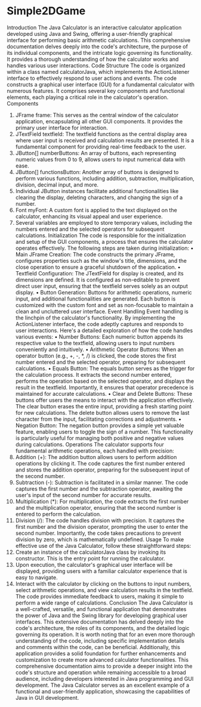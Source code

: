 # Simple2DGame
Introduction
The Java Calculator is an interactive calculator application developed using Java and Swing, offering a user-friendly graphical interface for performing basic arithmetic calculations. This comprehensive documentation delves deeply into the code's architecture, the purpose of its individual components, and the intricate logic governing its functionality. It provides a thorough understanding of how the calculator works and handles various user interactions.
Code Structure
The code is organized within a class named calculatorJava, which implements the ActionListener interface to effectively respond to user actions and events. The code constructs a graphical user interface (GUI) for a fundamental calculator with numerous features. It comprises several key components and functional elements, each playing a critical role in the calculator's operation.
Components
1.	JFrame frame: This serves as the central window of the calculator application, encapsulating all other GUI components. It provides the primary user interface for interaction.
2.	JTextField textfield: The textfield functions as the central display area where user input is received and calculation results are presented. It is a fundamental component for providing real-time feedback to the user.
3.	JButton[] numberButtons: An array of buttons, each representing numeric values from 0 to 9, allows users to input numerical data with ease.
4.	JButton[] functionsButton: Another array of buttons is designed to perform various functions, including addition, subtraction, multiplication, division, decimal input, and more.
5.	Individual JButton instances facilitate additional functionalities like clearing the display, deleting characters, and changing the sign of a number.
6.	Font myFont: A custom font is applied to the text displayed on the calculator, enhancing its visual appeal and user experience.
7.	Several variables are employed to store temporary values, including the numbers entered and the selected operators for subsequent calculations.
Initialization
The code is responsible for the initialization and setup of the GUI components, a process that ensures the calculator operates effectively. The following steps are taken during initialization:
•	Main JFrame Creation: The code constructs the primary JFrame, configures properties such as the window's title, dimensions, and the close operation to ensure a graceful shutdown of the application.
•	Textfield Configuration: The JTextField for display is created, and its dimensions are defined. It is configured as non-editable to prevent direct user input, ensuring that the textfield serves solely as an output display.
•	Button Generation: Buttons for arithmetic operations, numeric input, and additional functionalities are generated. Each button is customized with the custom font and set as non-focusable to maintain a clean and uncluttered user interface.
Event Handling
Event handling is the linchpin of the calculator's functionality. By implementing the ActionListener interface, the code adeptly captures and responds to user interactions. Here's a detailed exploration of how the code handles various events:
•	Number Buttons: Each numeric button appends its respective value to the textfield, allowing users to input numbers conveniently and intuitively.
•	Arithmetic Operator Buttons: When an operator button (e.g., +, -, *, /) is clicked, the code stores the first number entered and the selected operator, preparing for subsequent calculations.
•	Equals Button: The equals button serves as the trigger for the calculation process. It extracts the second number entered, performs the operation based on the selected operator, and displays the result in the textfield. Importantly, it ensures that operator precedence is maintained for accurate calculations.
•	Clear and Delete Buttons: These buttons offer users the means to interact with the application effectively. The clear button erases the entire input, providing a fresh starting point for new calculations. The delete button allows users to remove the last character from the input, facilitating corrections and adjustments.
•	Negation Button: The negation button provides a simple yet valuable feature, enabling users to toggle the sign of a number. This functionality is particularly useful for managing both positive and negative values during calculations.
Operations
The calculator supports four fundamental arithmetic operations, each handled with precision:
1.	Addition (+): The addition button allows users to perform addition operations by clicking it. The code captures the first number entered and stores the addition operator, preparing for the subsequent input of the second number.
2.	Subtraction (-): Subtraction is facilitated in a similar manner. The code captures the first number and the subtraction operator, awaiting the user's input of the second number for accurate results.
3.	Multiplication (*): For multiplication, the code extracts the first number and the multiplication operator, ensuring that the second number is entered to perform the calculation.
4.	Division (/): The code handles division with precision. It captures the first number and the division operator, prompting the user to enter the second number. Importantly, the code takes precautions to prevent division by zero, which is mathematically undefined.
Usage
To make effective use of the Java Calculator, follow these straightforward steps:
1.	Create an instance of the calculatorJava class by invoking its constructor. This is the entry point for running the calculator.
2.	Upon execution, the calculator's graphical user interface will be displayed, providing users with a familiar calculator experience that is easy to navigate.
3.	Interact with the calculator by clicking on the buttons to input numbers, select arithmetic operations, and view calculation results in the textfield. The code provides immediate feedback to users, making it simple to perform a wide range of calculations.
Conclusion
The Java Calculator is a well-crafted, versatile, and functional application that demonstrates the power of Java and the Swing library for developing graphical user interfaces. This extensive documentation has delved deeply into the code's architecture, the roles of its components, and the detailed logic governing its operation. It is worth noting that for an even more thorough understanding of the code, including specific implementation details and comments within the code, can be beneficial. Additionally, this application provides a solid foundation for further enhancements and customization to create more advanced calculator functionalities.
This comprehensive documentation aims to provide a deeper insight into the code's structure and operation while remaining accessible to a broad audience, including developers interested in Java programming and GUI development. The Java Calculator serves as an excellent example of a functional and user-friendly application, showcasing the capabilities of Java in GUI development.
